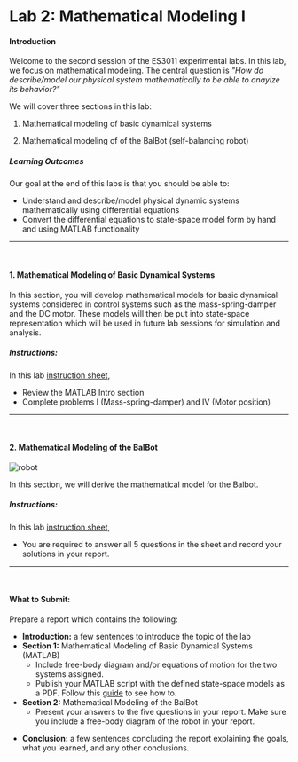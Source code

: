 # Lab 2: Mathematical Modeling I

<!-- ###### Description
* Learn how to develop mathematical models of physical dynamic systems. This would include:
    * Mass-spring-damper
    * DC motor
    * Self-balancing robot

###### What to Submit
* Report showing a summary of exercises completed for MATLAB and Simulink.
    * MATLAB code showing the state-space model of each dynamic systems -->


<!-- ![work_in_progress](../media/wip.jpg) -->

#### Introduction

Welcome to the second session of the ES3011 experimental labs. In this lab, we focus on mathematical modeling. The central question is *"How do describe/model our physical system mathematically to be able to anaylze its behavior?"*

We will cover three sections in this lab:

1. Mathematical modeling of basic dynamical systems

2. Mathematical modeling of of the BalBot (self-balancing robot)

<!-- 3. Testing Balbot IMU Calibration -->

##### Learning Outcomes
Our goal at the end of this labs is that you should be able to:

* Understand and describe/model physical dynamic systems mathematically using differential equations
* Convert the differential equations to state-space model form by hand and using MATLAB functionality



*** 
<br>

#### 1. Mathematical Modeling of Basic Dynamical Systems

In this section, you will develop mathematical models for basic dynamical systems considered in control systems such as the mass-spring-damper and the DC motor. These models will then be put into state-space representation which will be used in future lab sessions for simulation and analysis.

##### Instructions:
In this lab [instruction sheet](../documents/Lab2.pdf),

* Review the MATLAB Intro section
* Complete problems I (Mass-spring-damper) and IV (Motor position)

*** 
<br>

#### 2. Mathematical Modeling of the BalBot

![robot](../media/robot.png)

In this section, we will derive the mathematical model for the Balbot.

##### Instructions:
In this lab [instruction sheet](../documents/ES3011_LAB2.pdf),

* You are required to answer all 5 questions in the sheet and record your solutions in your report.

*** 
<br>

<!-- #### 3. Testing Balbot IMU Calibration


In Lab 1, we completed the IMU calibration process to ensure the robot get accurate feedback from the IMU sensor about its orientation. In this section, we will now test the calibration process by reading off the robot's pitch values on MATLAB using serial comm.

##### Instructions:

**1. Update your Balbot software:**

- To update the Balbot software on your local PC, please run the `git pull` command in the directory where you cloned the WPI-ES3011 repository
    
<!-- ``` shell
$ git pull
``` -->

<!-- **2. Build and upload code to the Balbot:**

- First, connect the robot to your PC via USB.
- Start up VS Code and, following the procedure in Lab 1, build and upload the code to the robot. --> 


<!-- **3. Test the IMU calibration on MATLAB:**

- Next step is to start up MATLAB. 
- Make sure you navigate to directory where you have saved the WPI-ES3011 Lab software
- Run the following command in your MATLAB command window (instead of <team-ID> add your actual team ID, e.g. 'Team 1')
``` matlab
>> balbot_serial(<team-ID>)
```

- Make sure you observe that the pitch value changes correctly as you manually move the robot about the X-axis.
- Take screen shots of your MATLAB output (similar to Fig. 2) when the robot is in three positions:
    - Upright position (pitch = ~0 rad)
    - Leaning backward (as far as you can go)
    - Leaning forward (as far as you can go) -->


<!-- <br>

*Fig 1:*
![lab2-command](../media/lab2-command.png)

*Fig 2:*
![lab2-result](../media/lab2-result.png)


*** 
<br> -->


#### What to Submit:
Prepare a report which contains the following:

* **Introduction:** a few sentences to introduce the topic of the lab
* **Section 1:** Mathematical Modeling of Basic Dynamical Systems (MATLAB)
    * Include free-body diagram and/or equations of motion for the two systems assigned.
    * Publish your MATLAB script with the defined state-space models as a PDF. Follow this [guide](https://www.mathworks.com/help/matlab/matlab_prog/publishing-matlab-code.html) to see how to.
* **Section 2:** Mathematical Modeling of the BalBot 
    * Present your answers to the five questions in your report. Make sure you include a free-body diagram of the robot in your report.
    
<!-- * **Section 3:** Test the IMU calibration on MATLAB
    * Show the three MATLAB screen shots as described above. -->
* **Conclusion:** a few sentences concluding the report explaining the goals, what you learned, and any other conclusions.



<!-- We can take a simplified approach to the modeling problem by decomposing the BalBot system into sub-components. This is a convenient assumption to simplify the modeling task. The sub-components are: (1) the robot wheels, (2) the motors, (3) robot chassis.  -->

<!-- ###### Preliminaries: Review the equivalent free-body diagram for the complete system

Following the system decomposition, we can draw a simplified representation of the robot as above. We have made a few assumptions:

* The robot moves only in the X-Y plane.
* The robot wheels don't slip, hence we can assume the wheel position is linearly related to the wheel radius and angular displacement.

![complete_system](../media/complete_system.jpg)



###### Question 1: Derive the equations of motion for the robot wheel

We have provided the free-body diagram of the robot wheel below. Your task is to derive the equations of motion for the wheel given the forces and torques acting on the wheel.

!!! note
    * `Fx` and `Fy` are the reaction forces of the robot chassis on the wheel.
    * `theta_wheel` is the angular displacement of the wheel.
    * `N` is the reaction force on the ground.
    * `Ft` is the traction force.
    * `Tm` is the motor torque on the wheel.

![wheel](../media/wheel.jpg)


###### Question 2: Derive the equations of motion for the robot chassis

We have provided the free-body diagram of the robot chassis below. Your task is to derive the equations of motion for the chassis given the forces and torques acting on it.

!!! note
    * `Fx` and `Fy` are the reaction forces of the robot chassis on the wheel.
    * `theta_p` is the angular displacement of the robot chassis in the sagittal plane.
    * `Mr` is the mass of the robot chassis.
    * `Tm` is the motor torque on the wheel.

![chassis](../media/chassis.jpg)


###### Question 3: Derive the relationship between motor torque and voltage, speed, etc.

Finally, you need to derive an equation which relates the torque generated by the motor and the supplied voltage. This is required to replace the torque values in the above equations because the control input to BalBot is motor voltage.

Please refer to the lab [instruction sheet](../documents/Lab2.pdf) for a reminder on the equations describing a DC motor.

![chassis](../media/motor.jpg) -->

